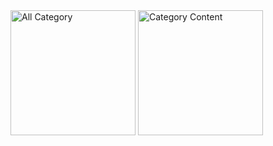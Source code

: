 
<img src="https://github.com/BeingCoder786/TechnologyTweets/assets/60469750/311bb383-63be-46b0-8d7f-356ba455178f/Screenshot_1712307340.pn]" width="200" alt="All Category"/>
<img src="https://github.com/BeingCoder786/TechnologyTweets/assets/60469750/311bb383-63be-46b0-8d7f-356ba455178f/Screenshot_1712307335.png" width="200" alt="Category Content"/>
